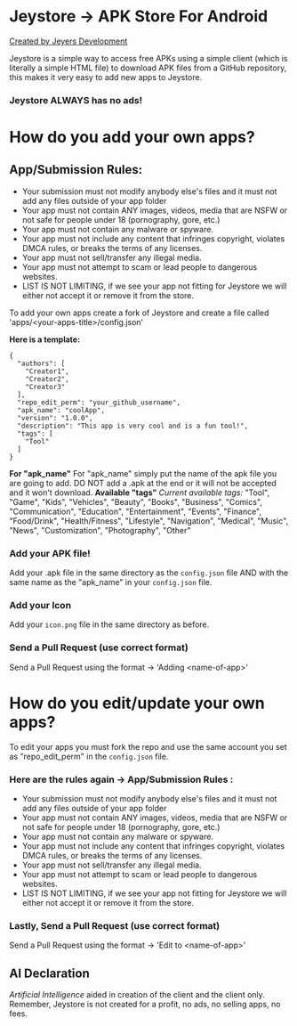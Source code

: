 # Jeystore -> APK Store For Android
[Created by Jeyers Development](https://jd.pnc3.net)

Jeystore is a simple way to access free APKs using a simple client (which is literally a simple HTML file) to download APK files from a GitHub repository, this makes it very easy to add new apps to Jeystore. 
### Jeystore ALWAYS has no ads!

# How do you add your own apps?
## App/Submission Rules:

- Your submission must not modify anybody else's files and it must not add any files outside of your app folder
 - Your app must not contain ANY images, videos, media that are NSFW or not safe for people under 18 (pornography, gore, etc.)
 - Your app must not contain any malware or spyware.
 - Your app must not include any content that infringes copyright, violates DMCA rules, or breaks the terms of any licenses.
 - Your app must not sell/transfer any illegal media.
 - Your app must not attempt to scam or lead people to dangerous websites.
 - LIST IS NOT LIMITING, if we see your app not fitting for Jeystore we will either not accept it or remove it from the store.

To add your own apps create a fork of Jeystore and create a file called 'apps/\<your-apps-title\>/config.json'

**Here is a template:**

    {
      "authors": [
        "Creator1",
        "Creator2",
        "Creator3"
      ],
      "repo_edit_perm": "your_github_username",
      "apk_name": "coolApp",
      "version": "1.0.0",
      "description": "This app is very cool and is a fun tool!",
      "tags": [
        "Tool"
      ]
    }

 **For "apk_name"**
For "apk_name" simply put the name of the apk file you are going to add.
DO NOT add a .apk at the end or it will not be accepted and it won't download.
**Available "tags"**
*Current available tags:*
"Tool", "Game", "Kids", "Vehicles", "Beauty", "Books", "Business", "Comics",
  "Communication", "Education", "Entertainment", "Events", "Finance", "Food/Drink", "Health/Fitness",
  "Lifestyle", "Navigation", "Medical", "Music", "News", "Customization", "Photography", "Other"
  
 ### Add your APK file!
 Add your .apk file in the same directory as the `config.json` file AND with the same name as the "apk_name" in your `config.json` file.
  ### Add your Icon
Add your `icon.png` file in the same directory as before.
  ### Send a Pull Request (use correct format)
Send a Pull Request using the format -> 'Adding \<name-of-app\>'



# How do you edit/update your own apps?
To edit your apps you must fork the repo and use the same account you set as "repo_edit_perm" in the `config.json` file.

### Here are the rules again -> App/Submission Rules :

- Your submission must not modify anybody else's files and it must not add any files outside of your app folder
 - Your app must not contain ANY images, videos, media that are NSFW or not safe for people under 18 (pornography, gore, etc.)
 - Your app must not contain any malware or spyware.
 - Your app must not include any content that infringes copyright, violates DMCA rules, or breaks the terms of any licenses.
 - Your app must not sell/transfer any illegal media.
 - Your app must not attempt to scam or lead people to dangerous websites.
 - LIST IS NOT LIMITING, if we see your app not fitting for Jeystore we will either not accept it or remove it from the store.

  ### Lastly, Send a Pull Request (use correct format)
Send a Pull Request using the format -> 'Edit to \<name-of-app\>'

## AI Declaration
*Artificial Intelligence* aided in creation of the client and the client only.
Remember, Jeystore is not created for a profit, no ads, no selling apps, no fees.

